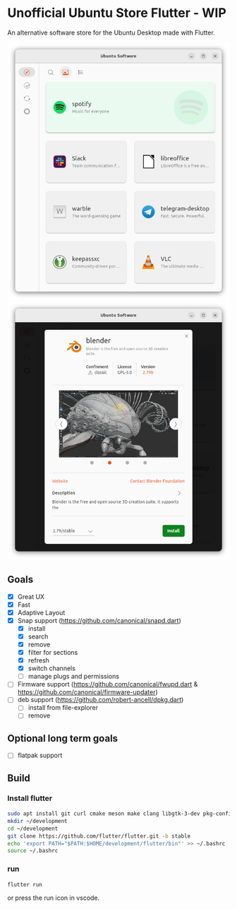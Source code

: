 # Unofficial Ubuntu Store Flutter - WIP

An alternative software store for the Ubuntu Desktop made with Flutter.

![](.github/assets/light.png)
![](.github/assets/light_dialog.png)

## Goals

- [X] Great UX
- [X] Fast
- [X] Adaptive Layout
- [X] Snap support (https://github.com/canonical/snapd.dart)
  - [X] install
  - [X] search
  - [X] remove
  - [X] filter for sections
  - [X] refresh
  - [X] switch channels
  - [ ] manage plugs and permissions
- [ ] Firmware support (https://github.com/canonical/fwupd.dart & https://github.com/canonical/firmware-updater)
- [ ] deb support (https://github.com/robert-ancell/dpkg.dart)
  - [ ] install from file-explorer
  - [ ] remove

## Optional long term goals

- [ ]  flatpak support


## Build

### Install flutter

```bash
sudo apt install git curl cmake meson make clang libgtk-3-dev pkg-config
mkdir ~/development
cd ~/development
git clone https://github.com/flutter/flutter.git -b stable
echo 'export PATH="$PATH:$HOME/development/flutter/bin"' >> ~/.bashrc
source ~/.bashrc
```

### run

```
flutter run
```

or press the run icon in vscode.
